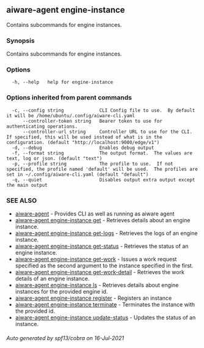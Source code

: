 ## aiware-agent engine-instance

Contains subcommands for engine instances.

### Synopsis

Contains subcommands for engine instances.

### Options

```
  -h, --help   help for engine-instance
```

### Options inherited from parent commands

```
  -c, --config string             CLI Config file to use.  By default it will be /home/ubuntu/.config/aiware-cli.yaml
      --controller-token string   Bearer token to use for authenticating operations.
      --controller-url string     Controller URL to use for the CLI.  If specified, this will be used instead of what is in the configuration. (default "http://localhost:9000/edge/v1")
  -d, --debug                     Enables debug output
  -f, --format string             The output format.  The values are text, log or json. (default "text")
  -p, --profile string            The profile to use.  If not specified, the profile named 'default' will be used.  The profiles are set in ~/.config/aiware-cli.yaml (default "default")
  -q, --quiet                     Disables output extra output except the main output
```

### SEE ALSO

* [aiware-agent](/cli/aiware-agent.md)	 - Provides CLI as well as running as aiware agent
* [aiware-agent engine-instance get](/cli/aiware-agent_engine-instance_get.md)	 - Retrieves details about an engine instance.
* [aiware-agent engine-instance get-logs](/cli/aiware-agent_engine-instance_get-logs.md)	 - Retrieves the logs of an engine instance.
* [aiware-agent engine-instance get-status](/cli/aiware-agent_engine-instance_get-status.md)	 - Retrieves the status of an engine instance.
* [aiware-agent engine-instance get-work](/cli/aiware-agent_engine-instance_get-work.md)	 - Issues a work request specified as the second argument to the instance specified in the first.
* [aiware-agent engine-instance get-work-detail](/cli/aiware-agent_engine-instance_get-work-detail.md)	 - Retrieves the work details of an engine instance.
* [aiware-agent engine-instance ls](/cli/aiware-agent_engine-instance_ls.md)	 - Retrieves details about engine instances for the provided engine id.
* [aiware-agent engine-instance register](/cli/aiware-agent_engine-instance_register.md)	 - Registers an instance
* [aiware-agent engine-instance terminate](/cli/aiware-agent_engine-instance_terminate.md)	 - Terminates the instance with the provided id.
* [aiware-agent engine-instance update-status](/cli/aiware-agent_engine-instance_update-status.md)	 - Updates the status of an instance.

###### Auto generated by spf13/cobra on 16-Jul-2021
